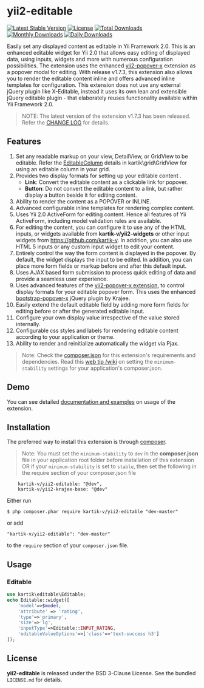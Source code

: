 yii2-editable
=============

[![Latest Stable Version](https://poser.pugx.org/kartik-v/yii2-editable/v/stable)](https://packagist.org/packages/kartik-v/yii2-editable)
[![License](https://poser.pugx.org/kartik-v/yii2-editable/license)](https://packagist.org/packages/kartik-v/yii2-editable)
[![Total Downloads](https://poser.pugx.org/kartik-v/yii2-editable/downloads)](https://packagist.org/packages/kartik-v/yii2-editable)
[![Monthly Downloads](https://poser.pugx.org/kartik-v/yii2-editable/d/monthly)](https://packagist.org/packages/kartik-v/yii2-editable)
[![Daily Downloads](https://poser.pugx.org/kartik-v/yii2-editable/d/daily)](https://packagist.org/packages/kartik-v/yii2-editable)

Easily set any displayed content as editable in Yii Framework 2.0. This is an enhanced editable widget for Yii 2.0 that allows easy editing of displayed data, using inputs, widgets and more with numerous configuration possibilities. The extension uses the enhanced [yii2-popover-x](http://demos.krajee.com/popover-x) extension as a popover modal for editing. With release v1.7.3, this extension also allows you to render the editable content inline and offers advanced inline templates for configuration. This extension does not use any external jQuery plugin like X-Editable, instead it uses its own lean and extensible
 jQuery editable plugin - that elaborately reuses functionality available within Yii Framework 2.0.

> NOTE: The latest version of the extension v1.7.3 has been released. Refer the [CHANGE LOG](https://github.com/kartik-v/yii2-editable/blob/master/CHANGE.md) for details.

## Features  

1. Set any readable markup on your view, DetailView, or GridView to be editable. Refer the [EditableColumn](http://demos.krajee.com/grid#editable-column) details in kartik\grid\GridView for using an editable column in your grid.
2. Provides two display formats for setting up your editable content . 
   - **Link**: Convert the editable content as a clickable link for popover.
   - **Button**: Do not convert the editable content to a link, but rather display a button beside it for editing content.
3. Ability to render the content as a POPOVER or INLINE.
4. Advanced configurable inline templates for rendering complex content.
5. Uses Yii 2.0 ActiveForm for editing content. Hence all features of Yii ActiveForm, including model validation rules are available.
6. For editing the content, you can configure it to use any of the HTML inputs, or widgets available from **kartik-v/yii2-widgets** or other input widgets from https://github.com/kartik-v. 
   In addition, you can also use HTML 5 inputs or any custom input widget to edit your content.
7. Entirely control the way the form content is displayed in the popover. By default, the widget displays the input to be edited. In addition, you can place
   more form fields or markup before and after this default input.
8. Uses AJAX based form submission to process quick editing of data and provide a seamless user experience.
9. Uses advanced features of the [yii2-popover-x extension](http://demos.krajee.com/popover-x), to control display formats for your editable popover form. This
   uses the enhanced [bootstrap-popover-x](http://plugins.krajee.com/popover-x) jQuery plugin by Krajee.
10. Easily extend the default editable field by adding more form fields for editing before or after the generated editable input.
11. Configure your own display value irrespective of the value stored internally.
12. Configurable css styles and labels for rendering editable content according to your application or theme.
13. Ability to render and reinitialize automatically the widget via Pjax.
 
> Note: Check the [composer.json](https://github.com/kartik-v/yii2-money/blob/master/composer.json) for this extension's requirements and dependencies. 
Read this [web tip /wiki](http://webtips.krajee.com/setting-composer-minimum-stability-application/) on setting the `minimum-stability` settings for your application's composer.json.

## Demo
You can see detailed [documentation and examples](http://demos.krajee.com/editable) on usage of the extension.

## Installation

The preferred way to install this extension is through [composer](http://getcomposer.org/download/).


> Note: You must set the `minimum-stability` to `dev` in the **composer.json** file in your application root folder before installation of this extension OR
if your `minimum-stability` is set to `stable`, then set the following in the require section of your composer.json file

```
    kartik-v/yii2-editable: "@dev",
    kartik-v/yii2-krajee-base: "@dev"
```

Either run

```
$ php composer.phar require kartik-v/yii2-editable "dev-master"
```

or add

```
"kartik-v/yii2-editable": "dev-master"
```

to the ```require``` section of your `composer.json` file.

## Usage

### Editable

```php
use kartik\editable\Editable;
echo Editable::widget([
    'model'=>$model, 
    'attribute' => 'rating',
    'type'=>'primary',
    'size'=>'lg',
    'inputType'=>Editable::INPUT_RATING,
    'editableValueOptions'=>['class'=>'text-success h3']
]);
```

## License

**yii2-editable** is released under the BSD 3-Clause License. See the bundled `LICENSE.md` for details.